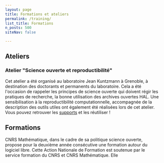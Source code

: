 ```yaml
---
layout: page
title: Formations et ateliers
permalink: /training/
list_title: Formations
n_posts: 500
siteNav: false

---
```



## Ateliers
### Atelier "Science ouverte et reproductibilité"
Cet atelier a été organisé au laboratoire Jean Kuntzmann à Grenoble, à destination
des doctorants et permanents du laboratoire. Cela a été l'occasion de rappeler
les principes de science ouverte qui doivent régir les pratiques de recherche,
la bonne utilisation des archives ouvertes HAL. Une sensibilisation à la reproductibilité computationnelle, accompagnée de la description des outils utiles ont également été réalisées lors de cet atelier.
Vous pouvez retrouver les [supports](https://scalde.gricad-pages.univ-grenoble-alpes.fr/web/atelier-recherche-reproductible-et-science-ouverte.html#atelier-recherche-reproductible-et-science-ouverte) et les réutiliser !


## Formations

CNRS Mathématique, dans le cadre de sa politique science ouverte, propose pour la deuxième année consécutive une formation autour du logiciel libre. Cette Action Nationale de Formation est soutenue par le service formation du CNRS et CNRS Mathématique.
Elle 
